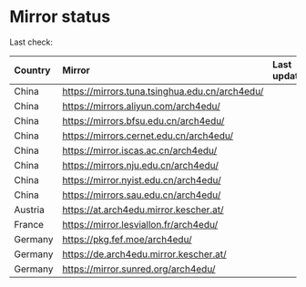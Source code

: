 <script src="./time.js"></script>
# Mirror status
Last check: <script type="text/javascript">localize(1724257579.0587897);</script>

|Country|Mirror|Last update|
|:------|:-----|:----------|
|China|https://mirrors.tuna.tsinghua.edu.cn/arch4edu/|<script type="text/javascript">localize(1724222360);</script>|
|China|https://mirrors.aliyun.com/arch4edu/|<script type="text/javascript">localize(1724222360);</script>|
|China|https://mirrors.bfsu.edu.cn/arch4edu/|<script type="text/javascript">localize(1724222360);</script>|
|China|https://mirrors.cernet.edu.cn/arch4edu/|<script type="text/javascript">localize(1724222360);</script>|
|China|https://mirror.iscas.ac.cn/arch4edu/|<script type="text/javascript">localize(1724222360);</script>|
|China|https://mirrors.nju.edu.cn/arch4edu/|<script type="text/javascript">localize(1724179006);</script>|
|China|https://mirror.nyist.edu.cn/arch4edu/|<script type="text/javascript">localize(1724222360);</script>|
|China|https://mirrors.sau.edu.cn/arch4edu/|<script type="text/javascript">localize(1724222360);</script>|
|Austria|https://at.arch4edu.mirror.kescher.at/|<script type="text/javascript">localize(1724222360);</script>|
|France|https://mirror.lesviallon.fr/arch4edu/|<script type="text/javascript">localize(1724222360);</script>|
|Germany|https://pkg.fef.moe/arch4edu/|<script type="text/javascript">localize(1724222360);</script>|
|Germany|https://de.arch4edu.mirror.kescher.at/|<script type="text/javascript">localize(1724222360);</script>|
|Germany|https://mirror.sunred.org/arch4edu/|<script type="text/javascript">localize(1724222360);</script>|

<script src="./tablefilter/tablefilter.js"></script>
<script src="./table.js"></script>